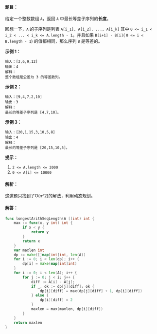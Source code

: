 #### 题目：

给定一个整数数组 `A`，返回 `A` 中最长等差子序列的**长度**。

回想一下，`A` 的子序列是列表 `A[i_1], A[i_2], ..., A[i_k]` 其中 `0 <= i_1 < i_2 < ... < i_k <= A.length - 1`。并且如果 `B[i+1] - B[i]`( `0 <= i < B.length - 1`) 的值都相同，那么序列 `B` 是等差的。

**示例 1：**

```
输入：[3,6,9,12]
输出：4
解释： 
整个数组是公差为 3 的等差数列。
```

**示例 2：**

```
输入：[9,4,7,2,10]
输出：3
解释：
最长的等差子序列是 [4,7,10]。
```

**示例 3：**

```
输入：[20,1,15,3,10,5,8]
输出：4
解释：
最长的等差子序列是 [20,15,10,5]。
```

**提示：**

1. `2 <= A.length <= 2000`
2. `0 <= A[i] <= 10000`

#### 解析：

这道题只找到了O(n^2)的解法，利用动态规划。

#### 解答：

```go
func longestArithSeqLength(A []int) int {
	max := func(x, y int) int {
		if x < y {
			return y
		}
		return x
	}
	var maxlen int
	dp := make([]map[int]int, len(A))
	for i := 0; i < len(dp); i++ {
		dp[i] = make(map[int]int)
	}
	for i := 0; i < len(A); i++ {
		for j := 0; j < i; j++ {
			diff := A[i] - A[j];
			if _, ok := dp[j][diff]; ok {
				dp[i][diff] = max(dp[j][diff] + 1, dp[i][diff])
			} else {
				dp[i][diff] = 2
			}
			maxlen = max(maxlen, dp[i][diff])
		}
	}
	return maxlen
}
```

